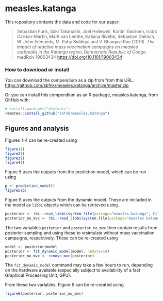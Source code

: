 
<!-- README.md is generated from README.Rmd. Please edit that file -->

# measles.katanga

This repository contains the data and code for our paper:

> Sebastian Funk, Saki Takahashi, Joel Hellewell, Kartini Gadroen,
> Isidro Carrion-Martin, Marit van Lenthe, Katiana Rivette, Sebastian
> Dietrich, W. John Edmunds, M. Ruby Siddiqui and V. Bhargavi Rao
> (2019). *The impact of reactive mass vaccination campaigns on measles
> outbreaks in the Katanga region, Democratic Republic of Congo*.
> medRxiv 19003434 <https://doi.org/10.1101/19003434>

### How to download or install

You can download the compendium as a zip from from this URL:
<https://github.com/sbfnk/measles.katanga/archive/master.zip>

Or you can install this compendium as an R package, measles.katanga,
from GitHub with:

``` r
# install.packages("devtools")
remotes::install_github("sbfnk/measles.katanga")
```

## Figures and analysis

Figures 1-4 can be re-created using

``` r
figure1()
figure2()
figure3()
figure4()
```

Figure 5 uses the outputs from the prediction model, which can be run
using

``` r
p <- prediction_model()
figure5(p)
```

Figure 6 uses the outputs from the dynamic model. These are included in
the model as `libbi` objects which can be retrieved using.

``` r
posterior <- rbi::read_libbi(system.file(package="measles.katanga", file.path("bi", "inst/bi/posterior.rds")))
posterior_no_mvc <- rbi::read_libbi(system.file(package="measles.katanga", file.path("bi", "inst/bi/posterior_no_mvc.rds")))
```

The two variables `posterior` and `posterior_no_mvc` then contain
results from posterior sampling and using these to resimulate without
mass vaccination campaigns, respectively. These can be re-created using

``` r
model <- posterior$model
posterior <- fit_dynamic_model(model, nbdata=10)
posterior_no_mvc <- remove_mvc(posterior)
```

The `fit_dynamic_model` command may take a few hours to run, depending
on the hardware available (especially subject to availability of a fast
Graphical Processing Unit, GPU).

From these two variables, Figure 6 can be re-created using

``` r
figure6(posterior, posterior_no_mvc)
```
